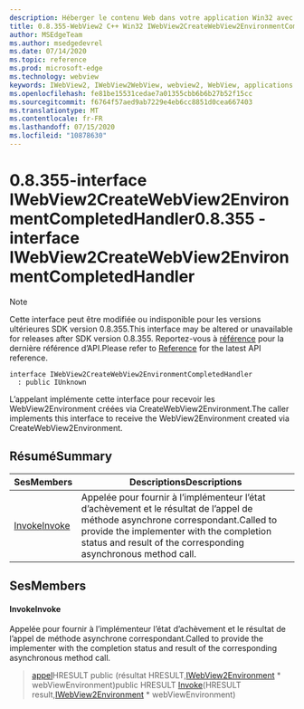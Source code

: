 ```yaml
---
description: Héberger le contenu Web dans votre application Win32 avec le contrôle Microsoft Edge WebView2
title: 0.8.355-WebView2 C++ Win32 IWebView2CreateWebView2EnvironmentCompletedHandler
author: MSEdgeTeam
ms.author: msedgedevrel
ms.date: 07/14/2020
ms.topic: reference
ms.prod: microsoft-edge
ms.technology: webview
keywords: IWebView2, IWebView2WebView, webview2, WebView, applications Win32, Win32, Edge
ms.openlocfilehash: fe81be15531cedae7a01355cbb6b6b27b52f15cc
ms.sourcegitcommit: f6764f57aed9ab7229e4eb6cc8851d0cea667403
ms.translationtype: MT
ms.contentlocale: fr-FR
ms.lasthandoff: 07/15/2020
ms.locfileid: "10878630"
---
```

# <span data-ttu-id="47241-104">0.8.355-interface IWebView2CreateWebView2EnvironmentCompletedHandler</span><span class="sxs-lookup"><span data-stu-id="47241-104">0.8.355 - interface IWebView2CreateWebView2EnvironmentCompletedHandler</span></span> 

> [!NOTE]
> <span data-ttu-id="47241-105">Cette interface peut être modifiée ou indisponible pour les versions ultérieures SDK version 0.8.355.</span><span class="sxs-lookup"><span data-stu-id="47241-105">This interface may be altered or unavailable for releases after SDK version 0.8.355.</span></span> <span data-ttu-id="47241-106">Reportez-vous à [référence](../../../webview2-api-reference.md) pour la dernière référence d’API.</span><span class="sxs-lookup"><span data-stu-id="47241-106">Please refer to [Reference](../../../webview2-api-reference.md) for the latest API reference.</span></span>

```
interface IWebView2CreateWebView2EnvironmentCompletedHandler
  : public IUnknown
```

<span data-ttu-id="47241-107">L’appelant implémente cette interface pour recevoir les WebView2Environment créées via CreateWebView2Environment.</span><span class="sxs-lookup"><span data-stu-id="47241-107">The caller implements this interface to receive the WebView2Environment created via CreateWebView2Environment.</span></span>

## <span data-ttu-id="47241-108">Résumé</span><span class="sxs-lookup"><span data-stu-id="47241-108">Summary</span></span>

 <span data-ttu-id="47241-109">Ses</span><span class="sxs-lookup"><span data-stu-id="47241-109">Members</span></span>                        | <span data-ttu-id="47241-110">Descriptions</span><span class="sxs-lookup"><span data-stu-id="47241-110">Descriptions</span></span>
--------------------------------|---------------------------------------------
[<span data-ttu-id="47241-111">Invoke</span><span class="sxs-lookup"><span data-stu-id="47241-111">Invoke</span></span>](#invoke) | <span data-ttu-id="47241-112">Appelée pour fournir à l’implémenteur l’état d’achèvement et le résultat de l’appel de méthode asynchrone correspondant.</span><span class="sxs-lookup"><span data-stu-id="47241-112">Called to provide the implementer with the completion status and result of the corresponding asynchronous method call.</span></span>

## <span data-ttu-id="47241-113">Ses</span><span class="sxs-lookup"><span data-stu-id="47241-113">Members</span></span>

#### <span data-ttu-id="47241-114">Invoke</span><span class="sxs-lookup"><span data-stu-id="47241-114">Invoke</span></span> 

<span data-ttu-id="47241-115">Appelée pour fournir à l’implémenteur l’état d’achèvement et le résultat de l’appel de méthode asynchrone correspondant.</span><span class="sxs-lookup"><span data-stu-id="47241-115">Called to provide the implementer with the completion status and result of the corresponding asynchronous method call.</span></span>

> <span data-ttu-id="47241-116">[appel](#invoke)HRESULT public (résultat HRESULT,[IWebView2Environment](IWebView2Environment.md) \* webViewEnvironment)</span><span class="sxs-lookup"><span data-stu-id="47241-116">public HRESULT [Invoke](#invoke)(HRESULT result,[IWebView2Environment](IWebView2Environment.md) \* webViewEnvironment)</span></span>

